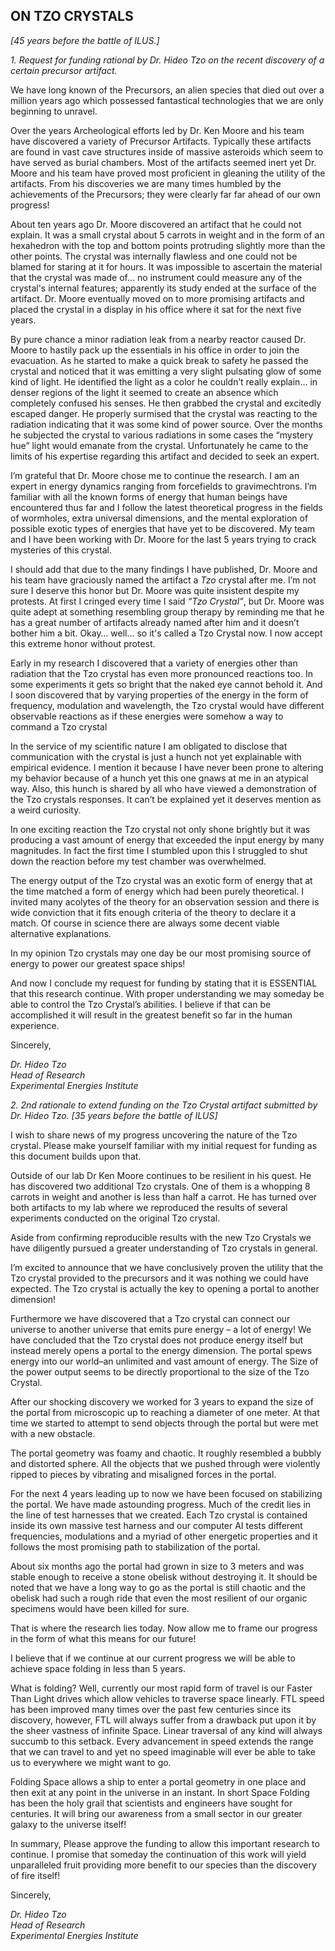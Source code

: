
## ON TZO CRYSTALS

*\[45 years before the battle of ILUS.\]*

*1\. Request for funding rational by Dr. Hideo Tzo on the recent discovery of a certain precursor artifact.*

We have long known of the Precursors, an alien species that died out over a million years ago which possessed fantastical technologies that we are only beginning to unravel.

Over the years Archeological efforts led by Dr. Ken Moore and his team have discovered a variety of Precursor Artifacts.  Typically these artifacts are found in vast cave structures inside of massive asteroids which seem to have served as burial chambers. Most of the artifacts seemed inert yet Dr. Moore and his team have proved most proficient in gleaning the utility of the artifacts.  From his discoveries we are many times humbled by the achievements of the Precursors; they were clearly far far ahead of our own progress\!

About ten years ago Dr. Moore discovered an artifact that he could not explain.  It was a small crystal about 5 carrots in weight and in the form of an hexahedron with the top and bottom points protruding slightly more than the other points.  The crystal was internally flawless and one could not be blamed for staring at it for hours.  It was impossible to ascertain the material that the crystal was made of… no instrument could measure any of the crystal's internal features; apparently its study ended at the surface of the artifact.  Dr. Moore eventually moved on to more promising artifacts and placed the crystal in a display in his office where it sat for the next five years.

By pure chance a minor radiation leak from a nearby reactor caused Dr. Moore to hastily pack up the essentials in his office in order to join the evacuation.  As he started to make a quick break to safety he passed the crystal and noticed that it was emitting a very slight pulsating glow of some kind of light.  He identified the light as a color he couldn’t  really explain… in denser regions of the light it seemed to create an absence which completely confused his senses.  He then grabbed the crystal and excitedly escaped danger.  He properly surmised that the crystal was reacting to the radiation indicating that it was some kind of power source.  Over the months he subjected the crystal to various radiations in some cases the “mystery hue” light would emanate from the crystal.  Unfortunately he came to the limits of his expertise regarding this artifact and decided to seek an expert.

I’m grateful that Dr. Moore chose me to continue the research.  I am an expert in energy dynamics ranging from forcefields to gravimechtrons.  I’m familiar with all the known forms of energy that human beings have encountered thus far and I follow the latest theoretical progress in the fields of wormholes, extra universal dimensions, and the mental exploration of possible exotic types of energies that have yet to be discovered.   My team and I have been working with Dr. Moore for the last 5 years trying to crack mysteries of this crystal.

I should add that due to the many findings I have published, Dr. Moore and his team have graciously named the artifact a *Tzo* crystal after me.  I’m not sure I deserve this honor but Dr. Moore was quite insistent despite my protests.  At first I cringed every time I said *“Tzo Crystal”*, but Dr. Moore was quite adept at something resembling group therapy by reminding me that he has a great number of artifacts already named after him and it doesn’t bother him a bit.  Okay… well… so it's called a Tzo Crystal now. I now accept this extreme honor without protest.

Early in my research I discovered that a variety of energies other than radiation that the Tzo crystal has even more pronounced reactions too. In some experiments it gets so bright that the naked eye cannot behold it.   And I soon discovered that by varying properties of the energy in the form of frequency, modulation and wavelength, the Tzo crystal would have different observable reactions as if these energies were somehow a way to command a Tzo crystal

In the service of my scientific nature I am obligated to disclose that communication with the crystal is just a hunch not yet explainable with empirical evidence.  I mention it because I have never been prone to altering my behavior because of a hunch yet this one gnaws at me in an atypical way.  Also, this hunch is shared by all who have viewed a demonstration of the Tzo crystals responses.  It can’t be explained yet it deserves mention as a weird curiosity.

In one exciting reaction the Tzo crystal not only shone brightly but it was producing a vast amount of energy that exceeded the input energy by many magnitudes. In fact the first time I stumbled upon this I struggled to shut down the reaction before my test chamber was overwhelmed.

The energy output of the Tzo crystal was an exotic form of energy that at the time matched a form of energy which had been purely theoretical.  I invited many acolytes of the theory for an observation session and there is wide conviction that it fits enough criteria of the theory to declare it a match.  Of course in science there are always some decent viable alternative explanations.

In my opinion Tzo crystals may one day be our most promising source of energy to power our greatest space ships\!

And now I conclude my request for funding by stating that it is ESSENTIAL that this research continue.  With proper understanding we may someday be able to control the Tzo Crystal’s abilities.  I believe if that can be accomplished it will result in the greatest benefit so far in the human experience.

Sincerely,

*Dr. Hideo Tzo*  
*Head of Research*  
*Experimental Energies Institute*

*2\. 2nd rationale to extend funding on the Tzo Crystal artifact submitted by Dr. Hideo Tzo. \[35 years before the battle of ILUS\]*

I wish to share news of my progress uncovering the nature of the Tzo crystal.  Please make yourself familiar with my initial request for funding as this document builds upon that.

Outside of our lab Dr Ken Moore continues to be resilient in his quest.  He has discovered two additional Tzo crystals.  One of them is a whopping 8 carrots in weight and another is less than half a carrot.  He has turned over both artifacts to my lab where we reproduced the results of several experiments conducted on the original Tzo crystal.

Aside from confirming reproducible results with the new Tzo Crystals we have diligently pursued a greater understanding of Tzo crystals in general.

I’m excited to announce that we have conclusively proven the utility that the Tzo crystal provided to the precursors and it was nothing we could have expected.  The Tzo crystal is actually the key to opening a portal to another dimension\!

Furthermore we have discovered that a Tzo crystal can connect our universe to another universe that emits pure energy – a lot of energy\!  We have concluded that the Tzo crystal does not produce energy itself but instead merely opens a portal to the energy dimension.  The portal spews energy into our world–an unlimited and vast amount of energy.   The Size of the power output seems to be directly proportional to the size of the Tzo Crystal.

After our shocking discovery we worked for 3 years to expand the size of the portal from microscopic up to reaching a diameter of one meter.  At that time we started to attempt to send objects through the portal but were met with a new obstacle.

The portal geometry was foamy and chaotic.  It roughly resembled a bubbly and distorted sphere.  All the objects that we pushed through were violently ripped to pieces by vibrating and misaligned forces in the portal.

For the next 4 years leading up to now we have been focused on stabilizing the portal.  We have made astounding progress.  Much of the credit lies in the line of test harnesses that we created.  Each Tzo crystal is contained inside its own massive test harness and our computer AI tests different frequencies, modulations and a myriad of other energetic properties and it follows the most promising path to stabilization of the portal.

About six months ago the portal had grown in size to 3 meters and was stable enough to receive a stone obelisk without destroying it.  It should be noted that we have a long way to go as the portal is still chaotic and the obelisk had such a rough ride that even the most resilient of our organic specimens would have been killed for sure.

That is where the research lies today.  Now allow me to frame our progress in the form of what this means for our future\!

I believe that if we continue at our current progress we will be able to achieve space folding in less than 5 years.

What is folding?  Well, currently our most rapid form of travel is our Faster Than Light drives which allow vehicles to traverse space linearly.   FTL speed has been improved many times over the past few centuries since its discovery, however, FTL will always suffer from a drawback put upon it by the sheer vastness of infinite Space.   Linear traversal of any kind will always succumb to this setback.  Every advancement in speed extends the range that we can travel to and yet no speed imaginable will ever be able to take us to everywhere we might want to go.

Folding Space allows a ship to enter a portal geometry in one place and then exit at any point in the universe in an instant.  In short Space Folding has been the holy grail that scientists and engineers have sought for centuries.  It will bring our awareness from a small sector in our greater galaxy to the universe itself\!

In summary, Please approve the funding to allow this important research to continue.  I promise that someday the continuation of this work will yield unparalleled fruit providing more benefit to our species than the discovery of fire itself\!

Sincerely,

*Dr. Hideo Tzo*  
*Head of Research*  
*Experimental Energies Institute*
